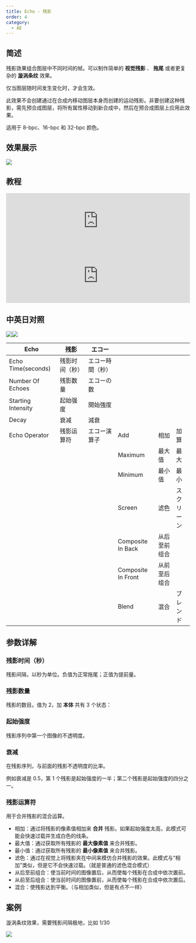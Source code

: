 ```yaml
---
title: Echo - 残影
order: 4
category:
  - AE
---
```


## 简述

残影效果组合图层中不同时间的帧。可以制作简单的 **视觉残影** 、 **拖尾** 或者更复杂的 **漩涡条纹** 效果。

仅当图层随时间发生变化时，才会生效。

此效果不会创建通过在合成内移动图层本身而创建的运动残影。非要创建这种残影，需先预合成图层，将所有属性移动到新合成中，然后在预合成图层上应用此效果。

适用于 8-bpc、16-bpc 和 32-bpc 颜色。

## 效果展示

![](https://cdn.yuelili.com/20220102102312.png)

## 教程

<iframe src="https://player.bilibili.com/player.html?bvid=BV1e34y1X7Vj&page=40&high_quality=1" width="100%" allowfullscreen="allowfullscreen" frameborder="0"></iframe>

<iframe src="https://player.bilibili.com/player.html?bvid=BV1bt411b7Xx&page=1&high_quality=1" width="100%" allowfullscreen="allowfullscreen" frameborder="0"></iframe>

## 中英日对照

![](https://mir.yuelili.com/wp-content/uploads/user/AE/effects/AE-Effects-Time-Echo.png)![](https://mir.yuelili.com/wp-content/uploads/user/AE/effects/AE-Effects-Time-Echo_cn.png)

| Echo               | 残影           | エコー           |                    |              |            |
| ------------------ | -------------- | ---------------- | ------------------ | ------------ | ---------- |
| Echo Time(seconds) | 残影时间（秒） | エコー時間（秒） |                    |              |            |
| Number Of Echoes   | 残影数量       | エコーの数       |                    |              |            |
| Starting Intensity | 起始强度       | 開始強度         |                    |              |            |
| Decay              | 衰减           | 減衰             |                    |              |            |
| Echo Operator      | 残影运算符     | エコー演算子     | Add                | 相加         | 加算       |
|                    |                |                  | Maximum            | 最大值       | 最大       |
|                    |                |                  | Minimum            | 最小值       | 最小       |
|                    |                |                  | Screen             | 滤色         | スクリーン |
|                    |                |                  | Composite In Back  | 从后至前组合 |            |
|                    |                |                  | Composite In Front | 从前至后组合 |            |
|                    |                |                  | Blend              | 混合         | ブレンド   |

## 参数详解

### 残影时间（秒）

残影间隔，以秒为单位。负值为正常拖尾；正值为提前量。

### 残影数量

残影的数目。值为 2，加 **本体** 共有 3 个状态：

### 起始强度

残影序列中第一个图像的不透明度。

### 衰减

在残影序列，与前面的残影不透明度的比率。

例如衰减是 0.5，第 1 个残影是起始强度的一半；第二个残影是起始强度的四分之一。

### 残影运算符

用于合并残影的混合运算。

- 相加：通过将残影的像素值相加来 **合并** 残影。如果起始强度太高，此模式可能会快速过载并生成白色的线条。
- 最大值：通过获取所有残影的 **最大像素值** 来合并残影。
- 最小值：通过获取所有残影的 **最小像素值** 来合并残影。
- 滤色：通过在视觉上将残影夹在中间来模仿合并残影的效果。此模式与“相加”类似，但是它不会快速过载。（就是普通的滤色混合模式）
- 从后至前组合：使当前时间的图像置后，从而使每个残影在合成中依次置前。
- 从前至后组合：使当前时间的图像置前，从而使每个残影在合成中依次置后。
- 混合：使残影达到平衡。（与相加类似，但是有点不一样）

## 案例

漩涡条纹效果，需要残影间隔极地，比如 1/30

![](https://cdn.yuelili.com/20220102104502.png)
